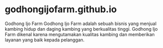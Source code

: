 # godhongijofarm.github.io
Godhong Ijo Farm
Godhong Ijo Farm adalah sebuah bisnis yang menjual kambing hidup dan daging kambing yang berkualitas tinggi. Godhong Ijo Farm dikenal karena mengutamakan kualitas kambing dan memberikan layanan yang baik kepada pelanggan.